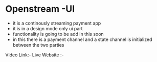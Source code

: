 # Openstream -UI

* it is a continously streaming payment app 
* it is in a design mode only ui part
* functionality is going to be add in this soon
* in this there is a payment channel and a state channel is initialized between the two parties

Video Link:- 
Live Website :-